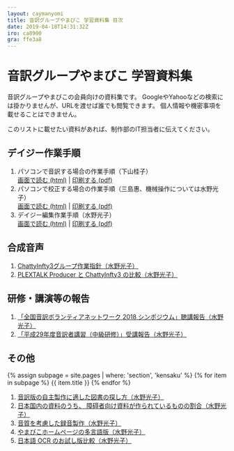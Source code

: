 ```yaml
---
layout: caymanyomi
title: 音訳グループやまびこ 学習資料集 目次
date: 2019-04-18T14:31:32Z
iro: ca8900
gra: ffe3a8
---
```


# 音訳グループやまびこ 学習資料集

音訳グループやまびこの会員向けの資料集です。
GoogleやYahooなどの検索には掛かりませんが、URLを渡せば誰でも閲覧できます。
個人情報や機密事項を載せることはできません。

このリストに載せたい資料があれば、制作部のIT担当者に伝えてください。

## デイジー作業手順

1. パソコンで音訳する場合の作業手順（下山桂子）  
   [画面で読む (html)](onyaku.html) | [印刷する (pdf)](media/onyaku.pdf)
1. パソコンで校正する場合の作業手順（三島惠、機械操作については水野光子）  
   [画面で読む (html)](kousei.html) | [印刷する (pdf)](media/kousei.pdf)
1. デイジー編集作業手順（水野光子）  
   [画面で読む (html)](hensyu.html) | [印刷する (pdf)](media/hensyu.pdf)

## 合成音声

1. [ChattyInfty3グループ作業指針（水野光子）](chatty_group.html)
1. [PLEXTALK Producer と ChattyInfty3 の比較（水野光子）](pproducer.html)

## 研修・講演等の報告

1. [「全国音訳ボランティアネットワーク 2018 シンポジウム」聴講報告（水野光子）](zenkoku20181111.html)
1. [「平成29年度音訳者講習（中級研修）」受講報告（水野光子）](chukyu.html)

## その他

{% assign subpage = site.pages | where: 'section', 'kensaku' %}
{% for item in subpage %}
   {{ item.title }}
{% endfor %}
1. [音訳版の自主製作に適した図書の探し方（水野光子）](kensaku.html)
1. [日本国内の資料のうち、 障碍者向け資料が作られているものの割合（水野光子）](livres.html)
1. [音質を考慮した録音製作（水野光子）](quality.html)
1. [やまびこホームページの多言語版（水野光子）](languages.html)
1. [日本語 OCR のお試し版比較（水野光子）](ocr.html)

